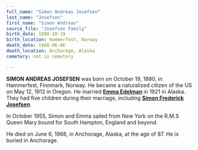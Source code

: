 ```yaml
---
full_name: "Simon Andreas Josefsen"
last_name: "Josefsen"
first_name: "Simon Andreas"
source_file: "Josefson Family"
birth_date: 1880-10-19
birth_location: Hammerfest, Norway
death_date: 1968-06-06
death_location: Anchorage, Alaska
cemetery: not in cemetery

---
```


**SIMON ANDREAS JOSEFSEN** was born on October 19, 1880, in Hammerfest,
Finnmark, Norway. He became a naturalized citizen of the US on May 12,
1912 in Oregon. He married [**Emma Edelman**](./Haakonsen_Emma_Edelman_Josefsen.md) in 1921 in Alaska. They had
five children during their marriage, including [**Simon Frederick Josefsen**](./Josefsen_Simon_F.md). 

In October 1955, Simon and Emma
sailed from New York on the R.M.S Queen Mary bound for South Hampton,
England and beyond. 

He died on June 6, 1968, in Anchorage, Alaska, at
the age of 87. He is buried in Anchorage.

